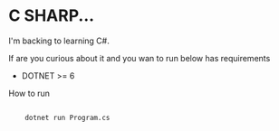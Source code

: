 # C SHARP...

I'm backing to learning C#.

If are you curious about it and you wan to run below has requirements

-   DOTNET >= 6

How to run

```sh

    dotnet run Program.cs

```
